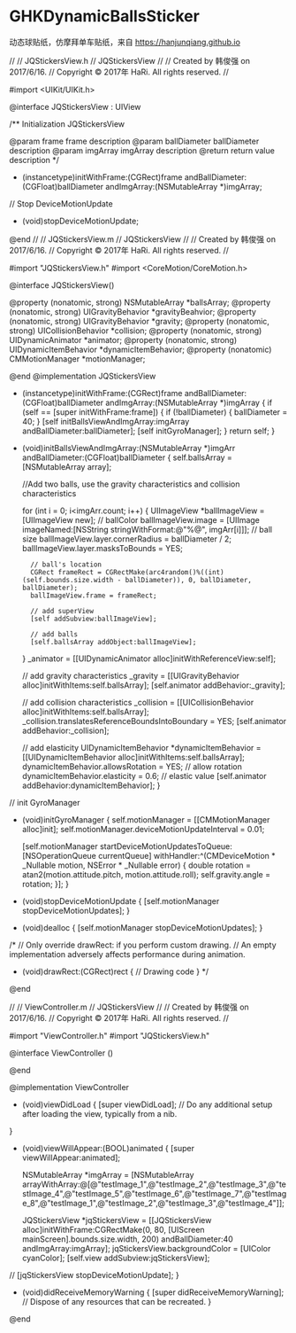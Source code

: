 # GHKDynamicBallsSticker
动态球贴纸，仿摩拜单车贴纸，来自 https://hanjunqiang.github.io


//
//  JQStickersView.h
//  JQStickersView
//
//  Created by 韩俊强 on 2017/6/16.
//  Copyright © 2017年 HaRi. All rights reserved.
//

#import <UIKit/UIKit.h>

@interface JQStickersView : UIView

/**
 Initialization JQStickersView

 @param frame frame description
 @param ballDiameter ballDiameter description
 @param imgArray imgArray description
 @return return value description
 */
- (instancetype)initWithFrame:(CGRect)frame andBallDiameter:(CGFloat)ballDiameter andImgArray:(NSMutableArray *)imgArray;


// Stop DeviceMotionUpdate
- (void)stopDeviceMotionUpdate;

@end
//
//  JQStickersView.m
//  JQStickersView
//
//  Created by 韩俊强 on 2017/6/16.
//  Copyright © 2017年 HaRi. All rights reserved.
//

#import "JQStickersView.h"
#import <CoreMotion/CoreMotion.h>

@interface JQStickersView()

@property (nonatomic, strong) NSMutableArray *ballsArray;
@property (nonatomic, strong) UIGravityBehavior *gravityBeahvior;
@property (nonatomic, strong) UIGravityBehavior *gravity;
@property (nonatomic, strong) UICollisionBehavior *collision;
@property (nonatomic, strong) UIDynamicAnimator *animator;
@property (nonatomic, strong) UIDynamicItemBehavior *dynamicItemBehavior;
@property (nonatomic) CMMotionManager *motionManager;

@end
@implementation JQStickersView

- (instancetype)initWithFrame:(CGRect)frame andBallDiameter:(CGFloat)ballDiameter andImgArray:(NSMutableArray *)imgArray
{
    if (self == [super initWithFrame:frame]) {
        if (!ballDiameter) {
            ballDiameter = 40;
        }
        [self initBallsViewAndImgArray:imgArray andBallDiameter:ballDiameter];
        [self initGyroManager];
    }
    return self;
}

- (void)initBallsViewAndImgArray:(NSMutableArray *)imgArr andBallDiameter:(CGFloat)ballDiameter
{
    self.ballsArray  = [NSMutableArray array];
    
    //Add two balls, use the  gravity characteristics and collision characteristics
    
    for (int i = 0; i<imgArr.count; i++) {
        UIImageView *ballImageView = [UIImageView new];
        // ballColor
        ballImageView.image = [UIImage imageNamed:[NSString stringWithFormat:@"%@", imgArr[i]]];
        // ball size
        ballImageView.layer.cornerRadius = ballDiameter / 2;
        ballImageView.layer.masksToBounds = YES;
        
        // ball's location
        CGRect frameRect = CGRectMake(arc4random()%((int)(self.bounds.size.width - ballDiameter)), 0, ballDiameter, ballDiameter);
        ballImageView.frame = frameRect;
        
        // add superView
        [self addSubview:ballImageView];
        
        // add balls
        [self.ballsArray addObject:ballImageView];
    }
    _animator = [[UIDynamicAnimator alloc]initWithReferenceView:self];
    
    // add gravity characteristics
    _gravity = [[UIGravityBehavior alloc]initWithItems:self.ballsArray];
    [self.animator addBehavior:_gravity];
    
    // add collision characteristics
    _collision = [[UICollisionBehavior alloc]initWithItems:self.ballsArray];
    _collision.translatesReferenceBoundsIntoBoundary = YES;
    [self.animator addBehavior:_collision];
    
    // add elasticity
    UIDynamicItemBehavior *dynamicItemBehavior = [[UIDynamicItemBehavior alloc]initWithItems:self.ballsArray];
    dynamicItemBehavior.allowsRotation = YES; //  allow rotation
    dynamicItemBehavior.elasticity = 0.6; // elastic value
    [self.animator addBehavior:dynamicItemBehavior];
}

// init GyroManager
- (void)initGyroManager
{
    self.motionManager = [[CMMotionManager alloc]init];
    self.motionManager.deviceMotionUpdateInterval = 0.01;
    
    
    [self.motionManager startDeviceMotionUpdatesToQueue:[NSOperationQueue currentQueue] withHandler:^(CMDeviceMotion * _Nullable motion, NSError * _Nullable error) {
        double rotation = atan2(motion.attitude.pitch, motion.attitude.roll);
        self.gravity.angle = rotation;
    }];
}

- (void)stopDeviceMotionUpdate
{
    [self.motionManager stopDeviceMotionUpdates];
}

- (void)dealloc
{
    [self.motionManager stopDeviceMotionUpdates];
}


/*
// Only override drawRect: if you perform custom drawing.
// An empty implementation adversely affects performance during animation.
- (void)drawRect:(CGRect)rect {
    // Drawing code
}
*/

@end

//
//  ViewController.m
//  JQStickersView
//
//  Created by 韩俊强 on 2017/6/16.
//  Copyright © 2017年 HaRi. All rights reserved.
//

#import "ViewController.h"
#import "JQStickersView.h"

@interface ViewController ()

@end

@implementation ViewController

- (void)viewDidLoad {
    [super viewDidLoad];
    // Do any additional setup after loading the view, typically from a nib.
    
    
}

- (void)viewWillAppear:(BOOL)animated
{
    [super viewWillAppear:animated];
    
    NSMutableArray *imgArray = [NSMutableArray arrayWithArray:@[@"testImage_1",@"testImage_2",@"testImage_3",@"testImage_4",@"testImage_5",@"testImage_6",@"testImage_7",@"testImage_8",@"testImage_1",@"testImage_2",@"testImage_3",@"testImage_4"]];
    
    JQStickersView *jqStickersView = [[JQStickersView alloc]initWithFrame:CGRectMake(0, 80, [UIScreen mainScreen].bounds.size.width, 200) andBallDiameter:40 andImgArray:imgArray];
    jqStickersView.backgroundColor = [UIColor cyanColor];
    [self.view addSubview:jqStickersView];
    
//    [jqStickersView stopDeviceMotionUpdate];
}

- (void)didReceiveMemoryWarning {
    [super didReceiveMemoryWarning];
    // Dispose of any resources that can be recreated.
}


@end
